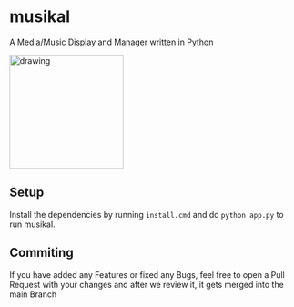 # musikal
A Media/Music Display and Manager written in Python


<img src="https://github.com/verwirklicht/musikal/assets/141531740/2322e5cd-9d6a-41b6-bff7-bd03b6800a1a" alt="drawing" width="200"/>


## Setup

Install the dependencies by running `install.cmd` and do `python app.py` to run musikal.

## Commiting

If you have added any Features or fixed any Bugs, feel free to open a Pull Request with your changes and after we review it, it gets merged into the main Branch
